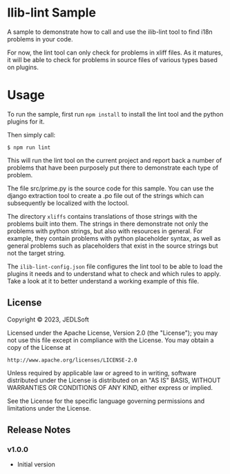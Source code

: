 # Ilib-lint Sample

A sample to demonstrate how to call and use the ilib-lint tool to find
i18n problems in your code.

For now, the lint tool can only check for problems in xliff files. As it
matures, it will be able to check for problems in source files of various
types based on plugins.

# Usage

To run the sample, first run `npm install` to install the lint tool
and the python plugins for it.

Then simply call:

```
$ npm run lint
```

This will run the lint tool on the current project and report back a
number of problems that have been purposely put there to demonstrate
each type of problem.

The file src/prime.py is the source code for this sample. You can use
the django extraction tool to create a .po file out of the strings
which can subsequently be localized with the loctool.

The directory `xliffs` contains translations of those strings with
the problems built into them. The strings in there demonstrate not
only the problems with python strings, but also with resources in
general. For example, they contain problems with python placeholder
syntax, as well as general problems such as placeholders that exist
in the source strings but not the target string.

The `ilib-lint-config.json` file configures the lint tool to be able
to load the plugins it needs and to understand what to check and which
rules to apply. Take a look at it to better understand a working
example of this file.

## License

Copyright © 2023, JEDLSoft

Licensed under the Apache License, Version 2.0 (the "License");
you may not use this file except in compliance with the License.
You may obtain a copy of the License at

    http://www.apache.org/licenses/LICENSE-2.0

Unless required by applicable law or agreed to in writing, software
distributed under the License is distributed on an "AS IS" BASIS,
WITHOUT WARRANTIES OR CONDITIONS OF ANY KIND, either express or implied.

See the License for the specific language governing permissions and
limitations under the License.

## Release Notes

### v1.0.0

- Initial version

